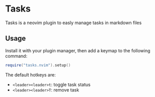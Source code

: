 # Tasks 

Tasks is a neovim plugin to easly manage tasks in markdown files


## Usage

Install it with your plugin manager, then add a keymap to the following command:

```lua
require("tasks.nvim").setup()
```

The default hotkeys are:

- `<leader><leader>t`: toggle task status
- `<leader><leader>T`: remove task

